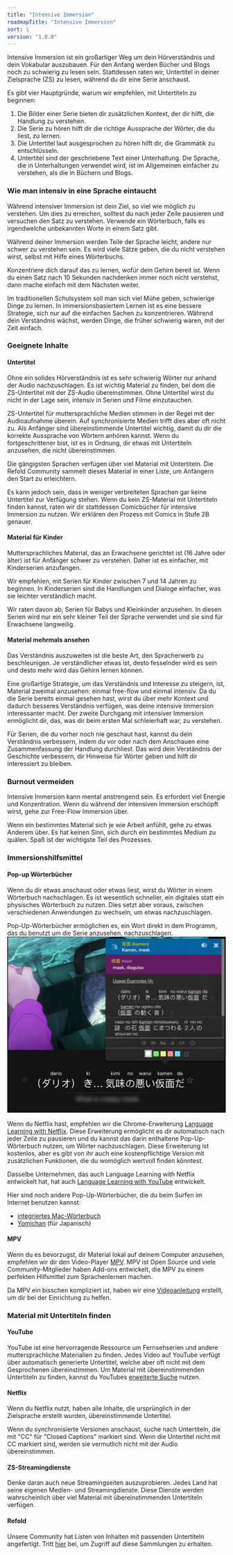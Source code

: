 ```yaml
---
title: "Intensive Immersion"
roadmapTitle: "Intensive Immersion"
sort: 1
version: "1.0.0"
---
```


Intensive Immersion ist ein großartiger Weg um dein Hörverständnis und dein Vokabular auszubauen. Für den Anfang werden Bücher und Blogs noch zu schwierig zu lesen sein. Stattdessen raten wir, Untertitel in deiner Zielsprache (ZS) zu lesen, während du dir eine Serie anschaust.

Es gibt vier Hauptgründe, warum wir empfehlen, mit Untertiteln zu beginnen:

1. Die Bilder einer Serie bieten dir zusätzlichen Kontext, der dir hilft, die Handlung zu verstehen.
1. Die Serie zu hören hilft dir die richtige Aussprache der Wörter, die du liest, zu lernen.
1. Die Untertitel laut ausgesprochen zu hören hilft dir, die Grammatik zu entschlüsseln.
1. Untertitel sind der geschriebene Text einer Unterhaltung. Die Sprache, die in Unterhaltungen verwendet wird, ist im Allgemeinen einfacher zu verstehen, als die in Büchern und Blogs.

### Wie man intensiv in eine Sprache eintaucht

Während intensiver Immersion ist dein Ziel, so viel wie möglich zu verstehen. Um dies zu erreichen, solltest du nach jeder Zeile pausieren und versuchen den Satz zu verstehen. Verwende ein Wörterbuch, falls es irgendwelche unbekannten Worte in einem Satz gibt.

Während deiner Immersion werden Teile der Sprache leicht, andere nur schwer zu verstehen sein. Es wird viele Sätze geben, die du nicht verstehen wirst, selbst mit Hilfe eines Wörterbuchs.

Konzentriere dich darauf das zu lernen, wofür dein Gehirn bereit ist. Wenn du einen Satz nach 10 Sekunden nachdenken immer noch nicht verstehst, dann mache einfach mit dem Nächsten weiter.

Im traditionellen Schulsystem soll man sich viel Mühe geben, schwierige Dinge zu lernen. In immersionsbasiertem Lernen ist es eine bessere Strategie, sich nur auf die einfachen Sachen zu konzentrieren. Während dein Verständnis wächst, werden Dinge, die früher schwierig waren, mit der Zeit einfach.

### Geeignete Inhalte

#### Untertitel

Ohne ein solides Hörverständnis ist es sehr schwierig Wörter nur anhand der Audio nachzuschlagen. Es ist wichtig Material zu finden, bei dem die ZS-Untertitel mit der ZS-Audio übereinstimmen. Ohne Untertitel wirst du nicht in der Lage sein, intensiv in Serien und Filme einzutauchen.

ZS-Untertitel für muttersprachliche Medien stimmen in der Regel mit der Audioaufnahme überein. Auf synchronisierte Medien trifft dies aber oft nicht zu. Als Anfänger sind übereinstimmende Untertitel wichtig, damit du dir die korrekte Aussprache von Wörtern anhören kannst. Wenn du fortgeschrittener bist, ist es in Ordnung, dir etwas mit Untertiteln anzusehen, die nicht übereinstimmen.

Die gängigsten Sprachen verfügen über viel Material mit Untertiteln. Die Refold Community sammelt dieses Material in einer Liste, um Anfängern den Start zu erleichtern.

Es kann jedoch sein, dass in weniger verbreiteten Sprachen gar keine Untertitel zur Verfügung stehen. Wenn du kein ZS-Material mit Untertiteln finden kannst, raten wir dir stattdessen Comicbücher für intensive Immersion zu nutzen. Wir erklären den Prozess mit Comics in Stufe 2B genauer.

#### Material für Kinder

Muttersprachliches Material, das an Erwachsene gerichtet ist (16 Jahre oder älter) ist für Anfänger schwer zu verstehen. Daher ist es einfacher, mit Kinderserien anzufangen.

Wir empfehlen, mit Serien für Kinder zwischen 7 und 14 Jahren zu beginnen. In Kinderserien sind die Handlungen und Dialoge einfacher, was sie leichter verständlich macht.

Wir raten davon ab, Serien für Babys und Kleinkinder anzusehen. In diesen Serien wird nur ein sehr kleiner Teil der Sprache verwendet und sie sind für Erwachsene langweilig.

#### Material mehrmals ansehen

Das Verständnis auszuweiten ist die beste Art, den Spracherwerb zu beschleunigen. Je verständlicher etwas ist, desto fesselnder wird es sein und desto mehr wird das Gehirn lernen können.

Eine großartige Strategie, um das Verständnis und Interesse zu steigern, ist, Material zweimal anzusehen: einmal free-flow und einmal intensiv. Da du die Serie bereits einmal gesehen hast, wirst du über mehr Kontext und dadurch besseres Verständnis verfügen, was deine intensive Immersion interessanter macht. Der zweite Durchgang mit intensiver Immersion ermöglicht dir, das, was dir beim ersten Mal schleierhaft war, zu verstehen.

Für Serien, die du vorher noch nie geschaut hast, kannst du dein Verständnis verbessern, indem du vor oder nach dem Anschauen eine Zusammenfassung der Handlung durchliest. Das wird dein Verständnis der Geschichte verbessern, dir Hinweise für Wörter geben und hilft dir interessiert zu bleiben.

### Burnout vermeiden

Intensive Immersion kann mental anstrengend sein. Es erfordert viel Energie und Konzentration. Wenn du während der intensiven Immersion erschöpft wirst, gehe zur Free-Flow Immersion über.

Wenn ein bestimmtes Material sich je wie Arbeit anfühlt, gehe zu etwas Anderem über. Es hat keinen Sinn, sich durch ein bestimmtes Medium zu quälen. Spaß ist der wichtigste Teil des Prozesses.

### Immersionshilfsmittel

#### Pop-up Wörterbücher

Wenn du dir etwas anschaust oder etwas liest, wirst du Wörter in einem Wörterbuch nachschlagen. Es ist wesentlich schneller, ein digitales statt ein physisches Wörterbuch zu nutzen. Dies setzt aber voraus, zwischen verschiedenen Anwendungen zu wechseln, um etwas nachzuschlagen.

Pop-Up-Wörterbücher ermöglichen es, ein Wort direkt in dem Programm, das du benutzt um die Serie anzusehen, nachzuschlagen. ![](../../../images/popup-dictionary.png)

Wenn du Netflix hast, empfehlen wir die Chrome-Erweiterung [Language Learning with Netflix][llwn-link]. Diese Erweiterung ermöglicht es dir automatisch nach jeder Zeile zu pausieren und du kannst das darin enthaltene Pop-Up-Wörterbuch nutzen, um Wörter nachzuschlagen. Diese Erweiterung ist kostenlos, aber es gibt von ihr auch eine kostenpflichtige Version mit zusätzlichen Funktionen, die du womöglich wertvoll finden könntest.

Dasselbe Unternehmen, das auch Language Learning with Netflix entwickelt hat, hat auch [Language Learning with YouTube][llwyt-link] entwickelt.

Hier sind noch andere Pop-Up-Wörterbücher, die du beim Surfen im Internet benutzen kannst:

-   [integriertes Mac-Wörterbuch][mac-dictionary]
-   [Yomichan][yomichan] (für Japanisch)

#### MPV

Wenn du es bevorzugst, dir Material lokal auf deinem Computer anzusehen, empfehlen wir dir den Video-Player [MPV][mpv-link]. MPV ist Open Source und viele Community-Mitglieder haben Add-ons entwickelt, die MPV zu einem perfekten Hilfsmittel zum Sprachenlernen machen.

Da MPV ein bisschen kompliziert ist, haben wir eine [Videoanleitung][mpv-guide] erstellt, um dir bei der Einrichtung zu helfen.

### Material mit Untertiteln finden

#### YouTube

YouTube ist eine hervorragende Ressource um Fernsehserien und andere muttersprachliche Materialien zu finden. Jedes Video auf YouTube verfügt über automatisch generierte Untertitel, welche aber oft nicht mit dem Gesprochenen übereinstimmen. Um Material mit übereinstimmenden Untertiteln zu finden, kannst du YouTubes [erweiterte Suche][youtube-sub-search] nutzen.

#### Netflix

Wenn du Netflix nutzt, haben alle Inhalte, die ursprünglich in der Zielsprache erstellt wurden, übereinstimmende Untertitel.

Wenn du synchronisierte Versionen anschaust, suche nach Untertiteln, die mit "CC" für "Closed Captions" markiert sind. Wenn die Untertitel nicht mit CC markiert sind, werden sie vermutlich nicht mit der Audio übereinstimmen.

#### ZS-Streamingdienste

Denke daran auch neue Streamingseiten auszuprobieren. Jedes Land hat seine eigenen Medien- und Streamingdienste. Diese Dienste werden wahrscheinlich über viel Material mit übereinstimmenden Untertiteln verfügen.

#### Refold

Unsere Community hat Listen von Inhalten mit passenden Untertiteln angefertigt. Tritt [hier][join-link] bei, um Zugriff auf diese Sammlungen zu erhalten.

[join-link]: /join
[llwn-link]: https://languagelearningwithnetflix.com/
[llwyt-link]: https://chrome.google.com/webstore/detail/language-learning-with-yo/jkhhdcaafjabenpmpcpgdjiffdpmmcjb
[yomichan]: https://chrome.google.com/webstore/detail/yomichan/ogmnaimimemjmbakcfefmnahgdfhfami
[mac-dictionary]: https://wokabulary.com/blog/the-built-in-dictionary-on-mac-and-iphone.html
[mpv-link]: https://mpv.io/
[mpv-guide]: https://youtu.be/bbg6ztWecbU
[youtube-sub-search]: https://support.google.com/youtube/answer/3029103?hl=en
